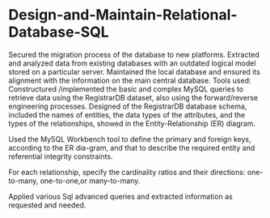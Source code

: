 # Design-and-Maintain-Relational-Database-SQL
Secured the migration process of the database to new platforms.
Extracted and analyzed data from existing databases with an outdated logical model stored on a particular server.
Maintained the local database and ensured its alignment with the information on the main central database.
Tools used: 
Constructured /implemented the  basic and complex MySQL queries to retrieve data using the RegistrarDB dataset, also using the forward/reverse engineering processes.
Designed of the RegistrarDB database schema, included the names of entities, the data types
of the attributes, and the types of the relationships, showed in the Entity-Relationship
(ER) diagram.

Used the MySQL Workbench tool to define the primary and foreign keys, according to the ER dia-gram, and that to describe the required entity and referential integrity constraints.

For each relationship, specify the cardinality ratios and their directions: one-to-many, one-to-one,or many-to-many.

Applied various Sql advanced queries and extracted information as requested and needed. 
